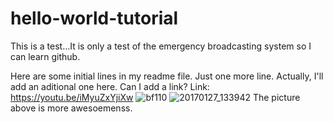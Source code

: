 # hello-world-tutorial
This is a test...It is only a test of the emergency broadcasting system so I can learn github.

Here are some initial lines in my readme file.
Just one more line.
Actually, I'll add an aditional one here.  Can I add a link?
Link: https://youtu.be/iMyuZxYjiXw
![bf110](https://user-images.githubusercontent.com/100898947/156895779-80f6b33a-1608-4bee-93a8-3fc8d455d95e.jpg)
![20170127_133942](https://user-images.githubusercontent.com/100898947/156896714-cb66edf2-3db7-46a1-9107-73613d905ede.jpg)
The picture above is more awesoemenss.
